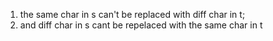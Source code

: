 1. the same char in s can't be replaced with diff char in t; 
2. and diff char in s cant be repelaced with the same char in t